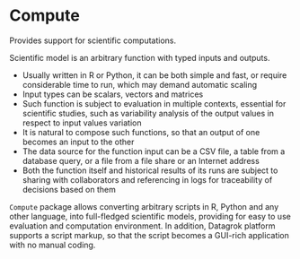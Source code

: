 # Compute

Provides support for scientific computations.

Scientific model is an arbitrary function with typed inputs and outputs.

* Usually written in R or Python, it can be both simple and fast, or require considerable time
  to run, which may demand automatic scaling
* Input types can be scalars, vectors and matrices
* Such function is subject to evaluation in multiple contexts, essential for scientific studies,
  such as variability analysis of the output values in respect to input values variation
* It is natural to compose such functions, so that an output of one becomes an input to the other
* The data source for the function input can be a CSV file, a table from a database query, or
  a file from a file share or an Internet address
* Both the function itself and historical results of its runs are subject to sharing with
  collaborators and referencing in logs for traceability of decisions based on them

`Compute` package allows converting arbitrary scripts in R, Python and any other language,
into full-fledged scientific models, providing for easy to use evaluation and computation
environment. In addition, Datagrok platform supports a script markup, so that the script
becomes a GUI-rich application with no manual coding.
